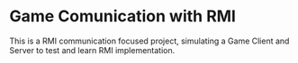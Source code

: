 # Game Comunication with RMI

This is a RMI communication focused project, simulating a Game Client and Server to test and learn RMI implementation.

